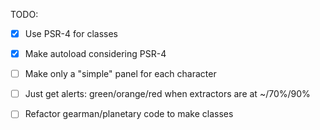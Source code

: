 TODO:
- [x] Use PSR-4 for classes
- [x] Make autoload considering PSR-4

- [ ] Make only a "simple" panel for each character
- [ ] Just get alerts: green/orange/red when extractors are at ~/70%/90%

- [ ] Refactor gearman/planetary code to make classes